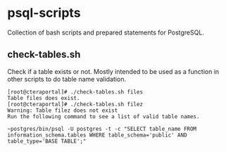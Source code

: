 # psql-scripts

Collection of bash scripts and prepared statements for PostgreSQL.

## check-tables.sh
Check if a table exists or not. Mostly intended to be used as a function in other scripts to do table name validation.
```
[root@cteraportal]# ./check-tables.sh files
Table files does exist.
[root@cteraportal]# ./check-tables.sh filez
Warning: Table filez does not exist
Run the following command to see a list of valid table names.

~postgres/bin/psql -U postgres -t -c "SELECT table_name FROM information_schema.tables WHERE table_schema='public' AND table_type='BASE TABLE';"
```
